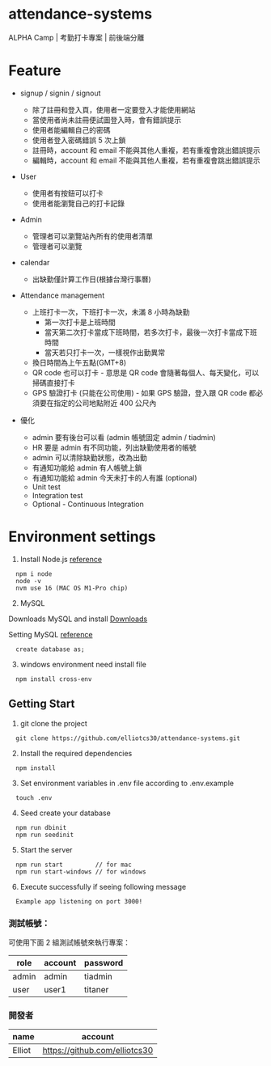 # attendance-systems
ALPHA Camp | 考勤打卡專案 | 前後端分離


# Feature

- signup / signin / signout
  - 除了註冊和登入頁，使用者一定要登入才能使用網站
  - 當使用者尚未註冊便試圖登入時，會有錯誤提示
  - 使用者能編輯自己的密碼
  - 使用者登入密碼錯誤 5 次上鎖
  - 註冊時，account 和 email 不能與其他人重複，若有重複會跳出錯誤提示
  - 編輯時，account 和 email 不能與其他人重複，若有重複會跳出錯誤提示
  
- User
  - 使用者有按鈕可以打卡
  - 使用者能瀏覽自己的打卡記錄
  
- Admin
  - 管理者可以瀏覽站內所有的使用者清單
  - 管理者可以瀏覽

- calendar
  - 出缺勤僅計算工作日(根據台灣行事曆)

- Attendance management
  - 上班打卡一次，下班打卡一次，未滿 8 小時為缺勤
    - 第一次打卡是上班時間
    - 當天第二次打卡當成下班時間，若多次打卡，最後一次打卡當成下班時間
    - 當天若只打卡一次，一樣視作出勤異常
  - 換日時間為上午五點(GMT+8)
  - QR code 也可以打卡 - 意思是 QR code 會隨著每個人、每天變化，可以掃碼直接打卡
  - GPS 驗證打卡 (只能在公司使用) - 如果 GPS 驗證，登入跟 QR code 都必須要在指定的公司地點附近 400 公尺內

- 優化
  - admin 要有後台可以看 (admin 帳號固定 admin / tiadmin)
  - HR 要是 admin 有不同功能，列出缺勤使用者的帳號
  - admin 可以清除缺勤狀態，改為出勤
  - 有通知功能給 admin 有人帳號上鎖
  - 有通知功能給 admin 今天未打卡的人有誰 (optional)
  - Unit test
  - Integration test
  - Optional - Continuous Integration

# Environment settings

1. Install Node.js [reference](https://radixweb.com/blog/installing-npm-and-nodejs-on-windows-and-mac)
```
  npm i node
  node -v
  nvm use 16 (MAC OS M1-Pro chip)
```

2. MySQL
  
  Downloads MySQL and install [Downloads](https://dev.mysql.com/downloads/mysql/)
  
  Setting MySQL [reference](https://siddharam.com.tw/post/20190807/)
```  
  create database as;
```

3. windows environment need install file
```shell
  npm install cross-env
```


## Getting Start

1. git clone the project
```shell
  git clone https://github.com/elliotcs30/attendance-systems.git
```

2. Install the required dependencies
```shell
  npm install
```

3. Set environment variables in .env file according to .env.example
```shell
  touch .env
```

4. Seed create your database 
```shell
  npm run dbinit
  npm run seedinit
```

5. Start the server
```shell
  npm run start         // for mac
  npm run start-windows // for windows
```

6. Execute successfully if seeing following message
```shell
  Example app listening on port 3000!
```


### 測試帳號：

可使用下面 2 組測試帳號來執行專案：

|   role  | account | password |
| ------- | ------- | -------- |
|  admin  |  admin  | tiadmin |
|   user  |  user1  | titaner |

### 開發者

|    name    | account |
| ---------- | ------- | 
| Elliot | https://github.com/elliotcs30 |
